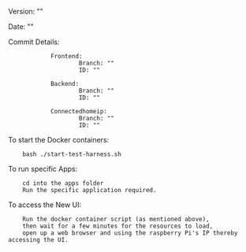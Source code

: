 Version: ""

Date: ""

Commit Details:

                Frontend:
                        Branch: ""
                        ID: ""
                
                Backend:
                        Branch: ""
                        ID: ""
                
                Connectedhomeip: 
                        Branch: ""
                        ID: ""
                
To start the Docker containers:
        
        bash ./start-test-harness.sh
        
To run specific Apps:
                 
        cd into the apps folder
        Run the specific application required.

To access the New UI:

        Run the docker container script (as mentioned above), 
        then wait for a few minutes for the resources to load,
        open up a web browser and using the raspberry Pi's IP thereby accessing the UI.

